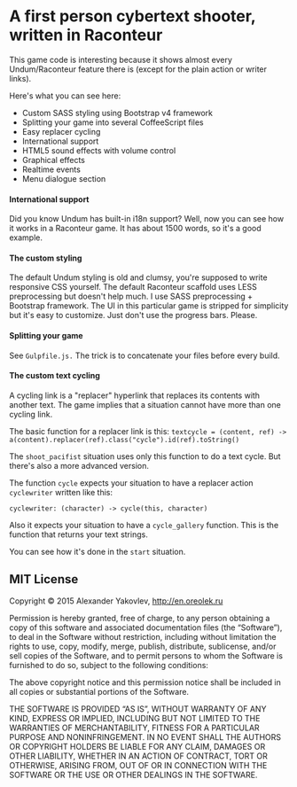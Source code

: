 # A first person cybertext shooter, written in Raconteur

This game code is interesting because it shows almost every Undum/Raconteur
feature there is (except for the plain action or writer links).

Here's what you can see here:

* Custom SASS styling using Bootstrap v4 framework
* Splitting your game into several CoffeeScript files
* Easy replacer cycling
* International support
* HTML5 sound effects with volume control
* Graphical effects
* Realtime events
* Menu dialogue section

#### International support
Did you know Undum has built-in i18n support?
Well, now you can see how it works in a Raconteur game.
It has about 1500 words, so it's a good example.

#### The custom styling
The default Undum styling is old and clumsy, you're supposed to write responsive CSS yourself.
The default Raconteur scaffold uses LESS preprocessing but doesn't help much.
I use SASS preprocessing + Bootstrap framework.
The UI in this particular game is stripped for simplicity but it's easy to customize.
Just don't use the progress bars.
Please.

#### Splitting your game
See `Gulpfile.js.`
The trick is to concatenate your files before every build.

#### The custom text cycling
A cycling link is a "replacer" hyperlink that replaces its contents with another text.
The game implies that a situation cannot have more than one cycling link.

The basic function for a replacer link is this:
`textcycle = (content, ref) -> a(content).replacer(ref).class("cycle").id(ref).toString()`

The `shoot_pacifist` situation uses only this function to do a text cycle.
But there's also a more advanced version.

The function `cycle` expects your situation to have a replacer action `cyclewriter`
written like this:

    cyclewriter: (character) -> cycle(this, character)

Also it expects your situation to have a `cycle_gallery` function.
This is the function that returns your text strings.

You can see how it's done in the `start` situation.

## MIT License
Copyright © 2015 Alexander Yakovlev, http://en.oreolek.ru

Permission is hereby granted, free of charge, to any person obtaining a copy of this software and associated documentation files (the “Software”), to deal in the Software without restriction, including without limitation the rights to use, copy, modify, merge, publish, distribute, sublicense, and/or sell copies of the Software, and to permit persons to whom the Software is furnished to do so, subject to the following conditions:

The above copyright notice and this permission notice shall be included in all copies or substantial portions of the Software.

THE SOFTWARE IS PROVIDED “AS IS”, WITHOUT WARRANTY OF ANY KIND, EXPRESS OR IMPLIED, INCLUDING BUT NOT LIMITED TO THE WARRANTIES OF MERCHANTABILITY, FITNESS FOR A PARTICULAR PURPOSE AND NONINFRINGEMENT. IN NO EVENT SHALL THE AUTHORS OR COPYRIGHT HOLDERS BE LIABLE FOR ANY CLAIM, DAMAGES OR OTHER LIABILITY, WHETHER IN AN ACTION OF CONTRACT, TORT OR OTHERWISE, ARISING FROM, OUT OF OR IN CONNECTION WITH THE SOFTWARE OR THE USE OR OTHER DEALINGS IN THE SOFTWARE.

